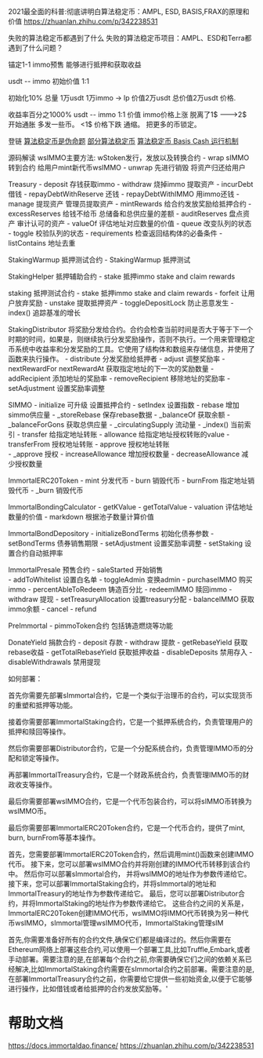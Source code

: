 2021最全面的科普:彻底讲明白算法稳定币：AMPL, ESD, BASIS,FRAX的原理和价值
https://zhuanlan.zhihu.com/p/342238531

失败的算法稳定币都遇到了什么
失败的算法稳定币项目：AMPL、ESD和Terra都遇到了什么问题？


锚定1-1
immo预售
能够进行抵押和获取收益



usdt -- immo 初始价值 1:1


初始化10% 总量
1万usdt 1万immo -> lp 价值2万usdt 总价值2万usdt 价格.

收益率百分之1000% 
usdt -- immo 1:1 价值 immo价格上涨 
脱离了1$ --->2$  开始通胀 多发一些币。
<1$ 价格下跌 通缩。 把更多的币锁定。




登链
[算法稳定币是伪命题](https://learnblockchain.cn/article/1955)
[部分算法稳定币](https://learnblockchain.cn/article/1972)
[算法稳定币 Basis Cash 运行机制](https://learnblockchain.cn/article/1984)


源码解读
wsIMMO主要方法: wStoken发行，发放以及转换合约
    - wrap sIMMO转到合约 给用户mint新代币wsIMMO
    - unwrap 先进行销毁 将资产归还给用户

Treasury
        - deposit 存钱获取immo
        - withdraw 烧掉immo 提取资产
        - incurDebt 借钱
        - repayDebtWithReserve 还钱
        - repayDebtWithIMMO 用immo还钱
        - manage 提现资产 管理员提取资产
        - mintRewards 给合约发放奖励给抵押合约
        - excessReserves 给钱不给币 总储备和总供应量的差额
        - auditReserves 盘点资产 审计认可的资产
        - valueOf 评估地址对应数量的价值
        - queue  改变队列的状态
        - toggle  校验队列的状态
        - requirements  检查返回结构体的必备条件
        - listContains 地址去重


StakingWarmup 抵押测试合约
    - StakingWarmup 抵押测试

StakingHelper 抵押辅助合约
    - stake 抵押immo stake and claim rewards

staking 抵押测试合约
    - stake 抵押immo stake and claim rewards
    - forfeit 让用户放弃奖励
    - unstake 提取抵押资产
    - toggleDepositLock 防止恶意发生
    - index() 追踪基准的增长

StakingDistributor 将奖励分发给合约。合约会检查当前时间是否大于等于下一个时期的时间，如果是，则继续执行分发奖励操作，否则不执行。一个用来管理稳定币系统中收益率和分发奖励的工具。它使用了结构体和数组来存储信息，并使用了函数来执行操作。
    - distribute 分发奖励给抵押者
    - adjust 调整奖励率
    - nextRewardFor  nextRewardAt 获取指定地址的下一次的奖励数量
    - addRecipient 添加地址的奖励率
    - removeRecipient 移除地址的奖励率
    - setAdjustment 设置奖励率调整

SIMMO
    - initialize 可升级 设置抵押合约
    - setIndex 设置指数
    - rebase 增加simmo供应量
    - _storeRebase 保存rebase数据
    - _balanceOf 获取余额
    - _balanceForGons 获取总供应量
    - _circulatingSupply 流动量
    - _index() 当前索引
    - transfer 给指定地址转账
    - allowance  给指定地址授权转账的value
    - transferFrom 授权地址转账
    - approve 授权地址转账   
    - _approve 授权
    - increaseAllowance 增加授权数量
    - decreaseAllowance 减少授权数量

ImmortalERC20Token
    - mint 分发代币
    - burn 销毁代币
    - burnFrom 指定地址销毁代币
    - _burn 销毁代币


ImmortalBondingCalculator
    - getKValue 
    - getTotalValue
    - valuation 评估地址数量的价值
    - markdown 根据池子数量计算价值

ImmortalBondDepository
    - initializeBondTerms 初始化债券参数
    - setBondTerms 债券销售期限
    - setAdjustment 设置奖励率调整
    - setStaking 设置合约自动抵押率



ImmortalPresale 预售合约
    - saleStarted 开始销售  
    - addToWhitelist 设置白名单
    - toggleAdmin 变换admin
    - purchaseIMMO 购买immo
    - percentAbleToRedeem 铸造百分比
    - redeemIMMO 赎回immo
    - withdraw  提现
    - setTreasuryAllocation 设置treasury分配
    - balanceIMMO 获取immo余额
    - cancel 
    - refund

PreImmortal 
    - pimmoToken合约 包括铸造燃烧等功能

DonateYield 捐款合约
    - deposit 存款
    - withdraw 提款
    - getRebaseYield 获取rebase收益
    - getTotalRebaseYield 获取抵押收益
    - disableDeposits 禁用存入
    - disableWithdrawals 禁用提现


如何部署：

[//]: # (这些合约是一个整体的系统，它们之间有着相互依赖的关系。我将给你一个大致的部署流程，但是这需要你对这些合约的业务逻辑有一定的了解。)

[//]: # ()
[//]: # (首先，你需要部署一个ImmortalERC20Token合约，它是一个标准的ERC20代币合约，提供了mint, burn, burnFrom等基本操作。)

[//]: # ()
[//]: # (接下来，你需要部署一个wsIMMO合约，它是一个封装了sIMMO的合约，提供了wrap和unwrap操作，允许用户在sIMMO和wsIMMO之间进行转换。)

[//]: # ()
[//]: # (接下来，你需要部署一个ImmortalTreasury合约，它是一个财务管理合约，提供了deposit, withdraw, incurDebt, repayDebtWithReserve, repayDebtWithIMMO, manage, mintRewards等功能，可以管理IMMO和sIMMO的转移和借贷关系。)

[//]: # ()
[//]: # (接下来，你需要部署一个Distributor合约，它负责将IMMO和sIMMO分配给用户。)

首先你需要先部署sImmortal合约，它是一个类似于治理币的合约，可以实现货币的重塑和抵押等功能。

接着你需要部署ImmortalStaking合约，它是一个抵押系统合约，负责管理用户的抵押和赎回等操作。

然后你需要部署Distributor合约，它是一个分配系统合约，负责管理IMMO币的分配和锁定等操作。

再部署ImmortalTreasury合约，它是一个财政系统合约，负责管理IMMO币的财政收支等操作。

最后你需要部署wsIMMO合约，它是一个代币包装合约，可以将sIMMO币转换为wsIMMO币。

最后你需要部署ImmortalERC20Token合约，它是一个代币合约，提供了mint, burn, burnFrom等基本操作。

首先，您需要部署ImmortalERC20Token合约，然后调用mint()函数来创建IMMO代币。
接下来，您可以部署wsIMMO合约并将刚创建的IMMO代币转移到该合约中。
然后你可以部署sImmortal合约， 并将wsIMMO的地址作为参数传递给它。
接下来，您可以部署ImmortalStaking合约，并将sImmortal的地址和ImmortalTreasury的地址作为参数传递给它。
最后，您可以部署Distributor合约，并将ImmortalStaking的地址作为参数传递给它。
这些合约之间的关系是，ImmortalERC20Token创建IMMO代币，wsIMMO将IMMO代币转换为另一种代币wsIMMO，sImmortal管理wsIMMO代币，ImmortalStaking管理sIM

首先,你需要准备好所有的合约文件,确保它们都是编译过的。然后你需要在Ethereum网络上部署这些合约,可以使用一个部署工具,比如Truffle,Embark,或者手动部署。需要注意的是,在部署每个合约之前,你需要确保它们之间的依赖关系已经解决,比如ImmortalStaking合约需要在sImmortal合约之前部署。需要注意的是,在部署ImmortalTreasury合约之前，你需要给它提供一些初始资金,以便于它能够进行操作，比如借钱或者给抵押的合约发放奖励等。'



#  帮助文档
https://docs.immortaldao.finance/
https://zhuanlan.zhihu.com/p/342238531

